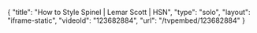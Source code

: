 {
    "title": "How to Style Spinel | Lemar Scott | HSN",
    "type": "solo",
    "layout": "iframe-static",
    "videoId": "123682884",
    "url": "\/tvpembed\/123682884"
}